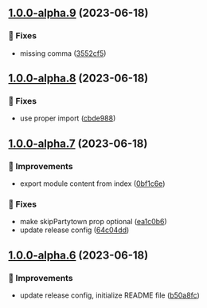 ## [1.0.0-alpha.9](https://github.com/superside-oss/partytown-gtm-plugin/compare/v1.0.0-alpha.8...v1.0.0-alpha.9) (2023-06-18)


### 🔧 Fixes

* missing comma ([3552cf5](https://github.com/superside-oss/partytown-gtm-plugin/commit/3552cf5541b24dfe7db853a871fcf770e7375ef9))

## [1.0.0-alpha.8](https://github.com/superside-oss/partytown-gtm-plugin/compare/v1.0.0-alpha.7...v1.0.0-alpha.8) (2023-06-18)


### 🔧 Fixes

* use proper import ([cbde988](https://github.com/superside-oss/partytown-gtm-plugin/commit/cbde988fde0f6e1497e91c74db36ef234e2d73bd))

## [1.0.0-alpha.7](https://github.com/superside-oss/partytown-gtm-plugin/compare/v1.0.0-alpha.6...v1.0.0-alpha.7) (2023-06-18)


### 💉 Improvements

* export module content from index ([0bf1c6e](https://github.com/superside-oss/partytown-gtm-plugin/commit/0bf1c6efc62bb6a6487d5f526f42bc1a4b71c58e))


### 🔧 Fixes

* make skipPartytown prop optional ([ea1c0b6](https://github.com/superside-oss/partytown-gtm-plugin/commit/ea1c0b62a8953764be73055ede7badffa7533f69))
* update release config ([64c04dd](https://github.com/superside-oss/partytown-gtm-plugin/commit/64c04dd1554290c788d2292f29e9c3ed503c5464))

## [1.0.0-alpha.6](https://github.com/superside-oss/partytown-gtm-plugin/compare/v1.0.0-alpha.5...v1.0.0-alpha.6) (2023-06-18)


### 💉 Improvements

* update release config, initialize README file ([b50a8fc](https://github.com/superside-oss/partytown-gtm-plugin/commit/b50a8fc2341980aa3ad25ea819ee9a23eb94ff2f))
